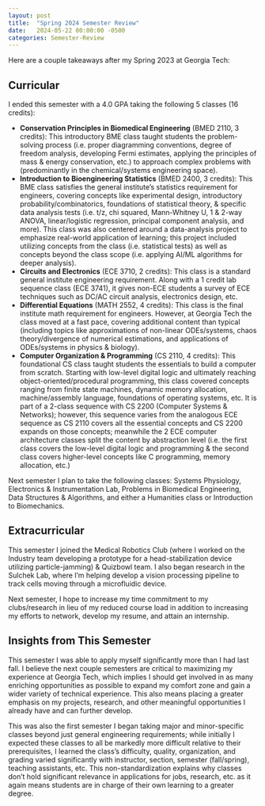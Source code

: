 ```yaml
---
layout: post
title:  "Spring 2024 Semester Review"
date:   2024-05-22 00:00:00 -0500
categories: Semester-Review
---
```


Here are a couple takeaways after my Spring 2023 at Georgia Tech:

## Curricular

I ended this semester with a 4.0 GPA taking the following 5 classes (16 credits):
- **Conservation Principles in Biomedical Engineering** (BMED 2110, 3 credits): This introductory BME class taught students the problem-solving process (i.e. proper diagramming conventions, degree of freedom analysis, developing Fermi estimates, applying the principles of mass & energy conservation, etc.) to approach complex problems with (predominantly in the chemical/systems engineering space).
- **Introduction to Bioengineering Statistics** (BMED 2400, 3 credits): This BME class satisfies the general institute’s statistics requirement for engineers, covering concepts like experimental design, introductory probability/combinatorics, foundations of statistical theory, & specific data analysis tests (i.e. t/z, chi squared, Mann-Whitney U, 1 & 2-way ANOVA, linear/logistic regression, principal component analysis, and more). This class was also centered around a data-analysis project to emphasize real-world application of learning; this project included utilizing concepts from the class (i.e. statistical tests) as well as concepts beyond the class scope (i.e. applying AI/ML algorithms for deeper analysis).
- **Circuits and Electronics** (ECE 3710, 2 credits): This class is a standard general institute engineering requirement. Along with a 1 credit lab sequence class (ECE 3741), it gives non-ECE students a survey of ECE techniques such as DC/AC circuit analysis, electronics design, etc.
- **Differential Equations** (MATH 2552, 4 credits): This class is the final institute math requirement for engineers. However, at Georgia Tech the class moved at a fast pace, covering additional content than typical (including topics like approximations of non-linear ODEs/systems, chaos theory/divergence of numerical estimations, and applications of ODEs/systems in physics & biology).
- **Computer Organization & Programming** (CS 2110, 4 credits): This foundational CS class taught students the essentials to build a computer from scratch. Starting with low-level digital logic and ultimately reaching object-oriented/procedural programming, this class covered concepts ranging from finite state machines, dynamic memory allocation, machine/assembly language, foundations of operating systems, etc. It is part of a 2-class sequence with CS 2200 (Computer Systems & Networks); however, this sequence varies from the analogous ECE sequence as CS 2110 covers all the essential concepts and CS 2200 expands on those concepts; meanwhile the 2 ECE computer architecture classes split the content by abstraction level (i.e. the first class covers the low-level digital logic and programming & the second class covers higher-level concepts like C programming, memory allocation, etc.)

Next semester I plan to take the following classes: Systems Physiology, Electronics & Instrumentation Lab, Problems in Biomedical Engineering, Data Structures & Algorithms, and either a Humanities class or Introduction to Biomechanics.

## Extracurricular

This semester I joined the Medical Robotics Club (where I worked on the Industry team developing a prototype for a head-stabilization device utilizing particle-jamming) & Quizbowl team. I also began research in the Sulchek Lab, where I’m helping develop a vision processing pipeline to track cells moving through a microfluidic device.

Next semester, I hope to increase my time commitment to my clubs/research in lieu of my reduced course load in addition to increasing my efforts to network, develop my resume, and attain an internship.

## Insights from This Semester

This semester I was able to apply myself significantly more than I had last fall. I believe the next couple semesters are critical to maximizing my experience at Georgia Tech, which implies I should get involved in as many enriching opportunities as possible to expand my comfort zone and gain a wider variety of technical experience. This also means placing a greater emphasis on my projects, research, and other meaningful opportunities I already have and can further develop.

This was also the first semester I began taking major and minor-specific classes beyond just general engineering requirements; while initially I expected these classes to all be markedly more difficult relative to their prerequisites, I learned the class’s difficulty, quality, organization, and grading varied significantly with instructor, section, semester (fall/spring), teaching assistants, etc. This non-standardization explains why classes don’t hold significant relevance in applications for jobs, research, etc. as it again means students are in charge of their own learning to a greater degree.
